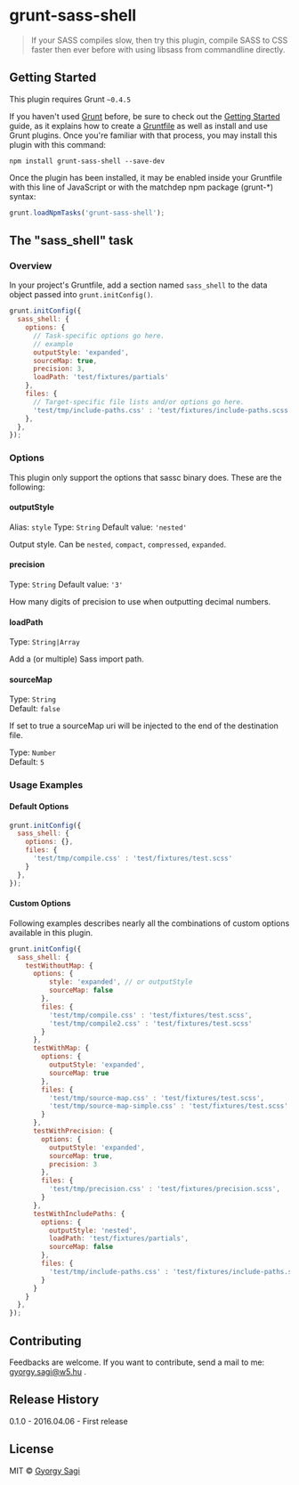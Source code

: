 # grunt-sass-shell

> If your SASS compiles slow, then try this plugin, compile SASS to CSS faster then ever before with using libsass from commandline directly.

## Getting Started
This plugin requires Grunt `~0.4.5`

If you haven't used [Grunt](http://gruntjs.com/) before, be sure to check out the [Getting Started](http://gruntjs.com/getting-started) guide, as it explains how to create a [Gruntfile](http://gruntjs.com/sample-gruntfile) as well as install and use Grunt plugins. Once you're familiar with that process, you may install this plugin with this command:

```shell
npm install grunt-sass-shell --save-dev
```

Once the plugin has been installed, it may be enabled inside your Gruntfile with this line of JavaScript or with the matchdep npm package (grunt-*) syntax:

```js
grunt.loadNpmTasks('grunt-sass-shell');
```

## The "sass_shell" task

### Overview
In your project's Gruntfile, add a section named `sass_shell` to the data object passed into `grunt.initConfig()`.

```js
grunt.initConfig({
  sass_shell: {
    options: {
      // Task-specific options go here.
      // example
      outputStyle: 'expanded',
      sourceMap: true,
      precision: 3,
      loadPath: 'test/fixtures/partials'
    },
    files: {
      // Target-specific file lists and/or options go here.
      'test/tmp/include-paths.css' : 'test/fixtures/include-paths.scss'
    },
  },
});
```

### Options
This plugin only support the options that sassc binary does. These are the following:

#### outputStyle
Alias: `style`
Type: `String`
Default value: `'nested'`

Output style. Can be `nested`, `compact`, `compressed`, `expanded`.

#### precision
Type: `String`
Default value: `'3'`

How many digits of precision to use when outputting decimal numbers.

#### loadPath
Type: `String|Array`

Add a (or multiple) Sass import path.

#### sourceMap
Type: `String`  
Default: `false`

If set to true a sourceMap uri will be injected to the end of the destination file.

Type: `Number`  
Default: `5`

### Usage Examples

#### Default Options

```js
grunt.initConfig({
  sass_shell: {
	options: {},
    files: {
	  'test/tmp/compile.css' : 'test/fixtures/test.scss'
	}
  },
});
```

#### Custom Options
Following examples describes nearly all the combinations of custom options available in this plugin.

```js
grunt.initConfig({
  sass_shell: {
    testWithoutMap: {
      options: {
          style: 'expanded', // or outputStyle
          sourceMap: false
        },
        files: {
          'test/tmp/compile.css' : 'test/fixtures/test.scss',
          'test/tmp/compile2.css' : 'test/fixtures/test.scss'
        }
      },
      testWithMap: {
        options: {
          outputStyle: 'expanded',
          sourceMap: true
        },
        files: {
          'test/tmp/source-map.css' : 'test/fixtures/test.scss',
          'test/tmp/source-map-simple.css' : 'test/fixtures/test.scss'
        }
      },
      testWithPrecision: {
        options: {
          outputStyle: 'expanded',
          sourceMap: true,
          precision: 3
        },
        files: {
          'test/tmp/precision.css' : 'test/fixtures/precision.scss',
        }
      },
      testWithIncludePaths: {
        options: {
          outputStyle: 'nested',
          loadPath: 'test/fixtures/partials',
          sourceMap: false
        },
        files: {
          'test/tmp/include-paths.css' : 'test/fixtures/include-paths.scss'
        }
      }
    }
  },
});
```

## Contributing
Feedbacks are welcome.
If you want to contribute, send a mail to me: gyorgy.sagi@w5.hu .

## Release History
0.1.0 - 2016.04.06 - First release

## License

MIT © [Gyorgy Sagi](http://w5labs.com)
